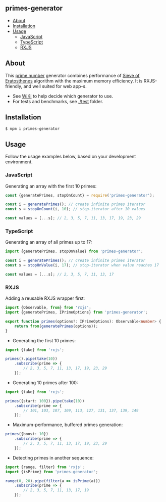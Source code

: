 primes-generator
----------------

* [About](#about)
* [Installation](#installation)
* [Usage](#usage)
    * [JavaScript](#javascript)
    * [TypeScript](#typescript)
    * [RXJS](#rxjs)

## About

This [prime number] generator combines performance of [Sieve of Eratosthenes] algorithm with the maximum memory
efficiency. It is RXJS-friendly, and well suited for web app-s.

* See [WiKi] to help decide which generator to use.
* For tests and benchmarks, see [./test](./test) folder.

## Installation

```
$ npm i primes-generator
```

## Usage

Follow the usage examples below, based on your development environment.

### JavaScript

Generating an array with the first 10 primes:

```js
const {generatePrimes, stopOnCount} = require('primes-generator');

const i = generatePrimes(); // create infinite primes iterator 
const s = stopOnCount(i, 10); // stop-iterator after 10 values

const values = [...s]; // 2, 3, 5, 7, 11, 13, 17, 19, 23, 29
```

### TypeScript

Generating an array of all primes up to 17:

```js
import {generatePrimes, stopOnValue} from 'primes-generator';

const i = generatePrimes(); // create infinite primes iterator
const s = stopOnValue(i, 17); // stop-iterator when value reaches 17

const values = [...s]; // 2, 3, 5, 7, 11, 13, 17
```

### RXJS

Adding a reusable RXJS wrapper first:

```ts
import {Observable, from} from 'rxjs';
import {generatePrimes, IPrimeOptions} from 'primes-generator';

export function primes(options?: IPrimeOptions): Observable<number> {
    return from(generatePrimes(options));
}
```

* Generating the first 10 primes:

```ts
import {take} from 'rxjs';

primes().pipe(take(10))
    .subscribe(prime => {
        // 2, 3, 5, 7, 11, 13, 17, 19, 23, 29
    });
```

* Generating 10 primes after 100:

```ts
import {take} from 'rxjs';

primes({start: 100}).pipe(take(10))
    .subscribe(prime => {
        // 101, 103, 107, 109, 113, 127, 131, 137, 139, 149
    });
```

* Maximum-performance, buffered primes generation:

```ts
primes({boost: 10})
    .subscribe(prime => {
        // 2, 3, 5, 7, 11, 13, 17, 19, 23, 29
    });
```

* Detecting primes in another sequence:

```ts
import {range, filter} from 'rxjs';
import {isPrime} from 'primes-generator';

range(0, 20).pipe(filter(a => isPrime(a)))
    .subscribe(prime => {
        // 2, 3, 5, 7, 11, 13, 17, 19
    });
```

[prime number]:https://en.wikipedia.org/wiki/Prime_number

[Sieve of Eratosthenes]:https://en.wikipedia.org/wiki/Sieve_of_Eratosthenes

[WiKi]:https://github.com/vitaly-t/primes-generator/wiki
